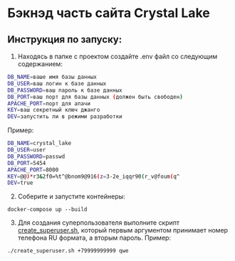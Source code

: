 #  Бэкнэд часть сайта Crystal Lake

## Инструкция по запуску:

1) Находясь в папке с проектом создайте .env файл со следующим содержанием:
```bash
DB_NAME=ваше имя базы данных
DB_USER=ваш логин к базе данных
DB_PASSWORD=ваш пароль к базе данных
DB_PORT=ваш порт для базы данных (должен быть свободен)
APACHE_PORT=порт для апачи
KEY=ваш секретный ключ джанго
DEV=запустить ли в режими разработки
```
Пример:
```bash
DB_NAME=crystal_lake
DB_USER=user
DB_PASSWORD=passwd
DB_PORT=5454
APACHE_PORT=8000
KEY=@@)*r3&2f0=%t^@bnom9@916(z=3-2e_iqqr90(r_v@foum(q^
DEV=true
```
2) Соберите и запустите контейнеры:
```
docker-compose up --build
```
3) Для создания суперпользователя выполните скрипт [create_superuser.sh](./create_superuser.sh), который первым аргументом принимает номер телефона RU формата, а вторым пароль. Пример:
```
./create_superuser.sh +79999999999 qwe
```

